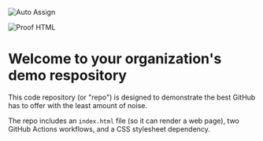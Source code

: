 ![Auto Assign](https://github.com/NWG-BootCamp/demo-repository/actions/workflows/auto-assign.yml/badge.svg)

![Proof HTML](https://github.com/NWG-BootCamp/demo-repository/actions/workflows/proof-html.yml/badge.svg)

# Welcome to your organization's demo respository
This code repository (or "repo") is designed to demonstrate the best GitHub has to offer with the least amount of noise.

The repo includes an `index.html` file (so it can render a web page), two GitHub Actions workflows, and a CSS stylesheet dependency.
